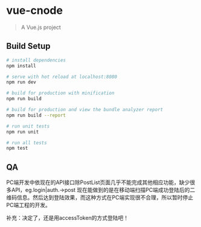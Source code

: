 # vue-cnode

> A Vue.js project

## Build Setup

``` bash
# install dependencies
npm install

# serve with hot reload at localhost:8080
npm run dev

# build for production with minification
npm run build

# build for production and view the bundle analyzer report
npm run build --report

# run unit tests
npm run unit

# run all tests
npm test
```

## QA

PC端开发中依现在的API接口除PostList页面几乎不能完成其他相应功能，缺少很多API，eg.login|auth.->post
现在能做到的是在移动端扫描PC端成功登陆后的二维码信息。然后达到登陆效果，而这种方式在PC端实现很不合理，所以暂时停止PC端工程的开发。

补充：决定了，还是用accessToken的方式登陆吧！